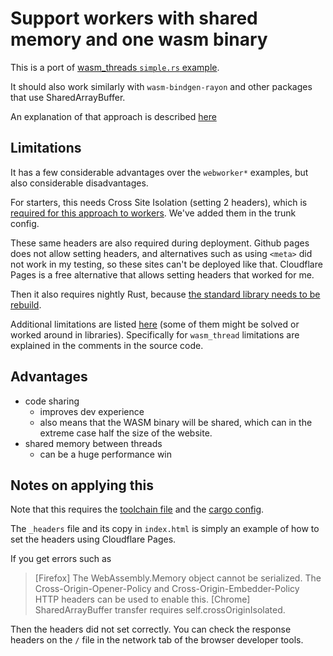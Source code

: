 # Support workers with shared memory and one wasm binary

This is a port of [wasm_threads `simple.rs` example](https://github.com/chemicstry/wasm_thread/tree/main?tab=readme-ov-file#simple).

It should also work similarly with `wasm-bindgen-rayon` and other packages that use SharedArrayBuffer.

An explanation of that approach is described [here](https://rustwasm.github.io/wasm-bindgen/examples/raytrace.html)

## Limitations

It has a few considerable advantages over the `webworker*` examples, but also considerable disadvantages.

For starters, this needs Cross Site Isolation (setting 2 headers), which is [required for this approach to workers](https://developer.mozilla.org/en-US/docs/Web/JavaScript/Reference/Global_Objects/SharedArrayBuffer#security_requirements).
We've added them in the trunk config.

These same headers are also required during deployment. Github pages does not allow setting headers, and alternatives such as using `<meta>` did not work in my testing, so these sites can't be deployed like that. Cloudflare Pages is a free alternative that allows setting headers that worked for me.

Then it also requires nightly Rust, because [the standard library needs to be rebuild](https://github.com/RReverser/wasm-bindgen-rayon?tab=readme-ov-file#building-rust-code).

Additional limitations are listed [here](https://rustwasm.github.io/wasm-bindgen/examples/raytrace.html#caveats) (some of them might be solved or worked around in libraries). Specifically for `wasm_thread` limitations are explained in the comments in the source code.

## Advantages

* code sharing
  * improves dev experience
  * also means that the WASM binary will be shared, which can in the extreme case half the size of the website.
* shared memory between threads
  * can be a huge performance win

## Notes on applying this

Note that this requires the [toolchain file](./rust-toolchain.toml) and the [cargo config](.cargo/config.toml).

The `_headers` file and its copy in `index.html` is simply an example of how to set the headers using Cloudflare Pages.

If you get errors such as

> [Firefox] The WebAssembly.Memory object cannot be serialized. The Cross-Origin-Opener-Policy and Cross-Origin-Embedder-Policy HTTP headers can be used to enable this.
> [Chrome] SharedArrayBuffer transfer requires self.crossOriginIsolated.

Then the headers did not set correctly. You can check the response headers on the `/` file in the network tab of the browser developer tools.
